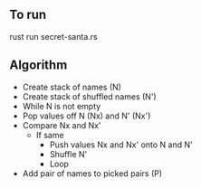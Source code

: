 To run
---

rust run secret-santa.rs

Algorithm
---

* Create stack of names (N)
* Create stack of shuffled names (N')
* While N is not empty
 * Pop values off N (Nx) and N' (Nx')
 * Compare Nx and Nx'
   * If same
      * Push values Nx and Nx' onto N and N'
      * Shuffle N'
      * Loop
  * Add pair of names to picked pairs (P)
